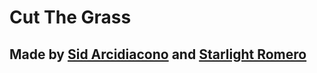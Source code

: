 # Cut The Grass

## Made by [Sid Arcidiacono](https://github.com/sidneyarcidiacono) and [Starlight Romero](https://github.com/starlightromero)
